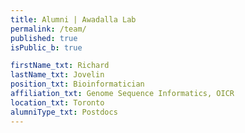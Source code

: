```yaml
---
title: Alumni | Awadalla Lab
permalink: /team/
published: true
isPublic_b: true

firstName_txt: Richard
lastName_txt: Jovelin 
position_txt: Bioinformatician
affiliation_txt: Genome Sequence Informatics, OICR
location_txt: Toronto
alumniType_txt: Postdocs
---
```

